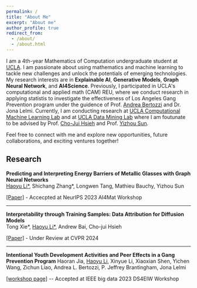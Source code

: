 ```yaml
---
permalink: /
title: "About Me"
excerpt: "About me"
author_profile: true
redirect_from: 
  - /about/
  - /about.html
---
```


I am a 4th-year Mathematics of Computation undergraduate student at [UCLA](https://www.ucla.edu/). I am passionate about using mathematics and machine learning to tackle new challenges and unlock the potentials of emerging technologies. My research interests are in **Explainable AI**, **Generative Models**, **Graph Neural Network**, and **AI4Science**. Previously, I participated in UCLA's computational and applied math (CAM) REU, where we conduct research in applying statistis to investigate the effectiveness of Los Angeles Gang Prevention program under the guidence of Prof. [Andrea Bertozzi](https://www.math.ucla.edu/~bertozzi/) and Dr. Jona Lelmi. Currently, I am conducting research at [UCLA Computational Machine Learning Lab](https://sites.google.com/view/chohsieh-research/home) and at [UCLA Data Mining Lab](https://ucla-dm.github.io/DM_website/) where I am foutunate to be advised by Prof. [Cho-Jui Hsieh](https://web.cs.ucla.edu/~chohsieh/) and Prof. [Yizhou Sun](https://web.cs.ucla.edu/~yzsun/). 

Feel free to connect with me and explore new opportunities, future collaborations, and exciting ventures together!



## Research

**Predicting and Interpreting Energy Barriers of Metallic Glasses with Graph Neural Networks**  
<ins>Haoyu Li\*</ins>, Shichang Zhang\*, Longwen Tang, Mathieu Bauchy, Yizhou Sun

[[Paper]](https://arxiv.org/abs/2401.08627) - Accecpted at NeurIPS 2023 AI4Mat Workshop

---

**Interpretability through Training Samples: Data Attribution for Diffusion Models**  
Tong Xie\*, <ins>Haoyu Li\*</ins>, Andrew Bai, Cho-jui Hsieh

[[Paper]](https://arxiv.org/abs/2401.09031) - Under Review at CVPR 2024

---

**Intentional Youth Development Activities and Peer Effects in a Gang Prevention Program**
Haoran Jia, <ins>Haoyu Li</ins>, Xinyue Li, Xiaoxian Shen, Yichen Wang, Zichun Liao, Andrea L. Bertozzi, P. Jeffrey Brantingham, Jona Lelmi

[[workshop page]](https://dbdmg.polito.it/ds4eiw-2023/index.php/accepted-papers) -- Accepted at IEEE big data 2023 DS4EIW Workshop

